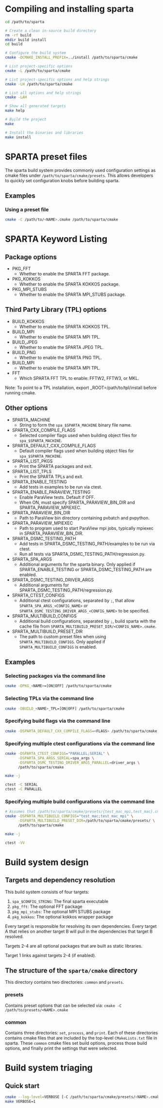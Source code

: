 # Compiling and installing sparta
```bash
cd /path/to/sparta

# Create a clean in-source build directory
rm -rf build
mkdir build install
cd build

# Configure the build system
cmake -DCMAKE_INSTALL_PREFIX=../install /path/to/sparta/cmake

# List project-specific options
cmake -L /path/to/sparta/cmake

# List project-specific options and help strings
cmake -LH /path/to/sparta/cmake

# List all options and help strings
cmake -LAH

# Show all generated targets
make help

# Build the project
make

# Install the binaries and libraries
make install
```
# SPARTA preset files
The sparta build system provides commonly used configuration settings as cmake files under
`/path/to/sparta/cmake/presets`. This allows developers to quickly set
configuration knobs before building sparta.
## Examples
### Using a preset file
```bash
cmake -C /path/to/<NAME>.cmake /path/to/sparta/cmake
```

# SPARTA Keyword Listing
## Package options
* PKG_FFT
  * Whether to enable the SPARTA FFT package.
* PKG_KOKKOS
  * Whether to enable the SPARTA KOKKOS package.
* PKG_MPI_STUBS
  * Whether to enable the SPARTA MPI_STUBS package.

## Third Party Library (TPL) options
* BUILD_KOKKOS
  * Whether to enable the SPARTA KOKKOS TPL.
* BUILD_MPI
  * Whether to enable the SPARTA MPI TPL.
* BUILD_JPEG
  * Whether to enable the SPARTA JPEG TPL.
* BUILD_PNG
  * Whether to enable the SPARTA PNG TPL.
* BUILD_MPI
  * Whether to enable the SPARTA MPI TPL.
* FFT
  * Which SPARTA FFT TPL to enable: FFTW2, FFTW3, or MKL.

Note: To point to a TPL installation, export <TPL>_ROOT=/path/to/tpl/install
before running cmake.

## Other options
* SPARTA_MACHINE
  * String to form the `spa_$SPARTA_MACHINE` binary file name.
* SPARTA_CXX_COMPILE_FLAGS
  * Selected compiler flags used when building object files for `spa_$SPARTA_MACHINE`.
* SPARTA_DEFAULT_CXX_COMPILE_FLAGS
  * Default compiler flags used when building object files for `spa_$SPARTA_MACHINE`.
* SPARTA_LIST_PKGS
  * Print the SPARTA packages and exit.
* SPARTA_LIST_TPLS
  * Print the SPARTA TPLs and exit.
* SPARTA_ENABLE_TESTING
  * Add tests in examples to be run via ctest.
* SPARTA_ENABLE_PARAVIEW_TESTING
  * Enable ParaView tests. Default if OFF.
  * When ON, must specify SPARTA_PARAVIEW_BIN_DIR and SPARTA_PARAVIEW_MPIEXEC.
* SPARTA_PARAVIEW_BIN_DIR
  * Path to ParaView bin directory containing pvbatch and pvpython.
* SPARTA_PARAVIEW_MPIEXEC
  * Path to program used to start ParaView mpi jobs, typically mpiexec in SPARTA_PARAVIEW_BIN_DIR.
* SPARTA_DSMC_TESTING_PATH
  * Add tests in SPARTA_DSMC_TESTING_PATH/examples to be run via ctest.
  * Run all tests via SPARTA_DSMC_TESTING_PATH/regression.py.
* SPARTA_SPA_ARGS
  * Additional arguments for the sparta binary. Only applied if SPARTA_ENABLE_TESTING or
  SPARTA_DSMC_TESTING_PATH are enabled.
* SPARTA_DSMC_TESTING_DRIVER_ARGS
  * Additional arguments for SPARTA_DSMC_TESTING_PATH/regression.py.
* SPARTA_CTEST_CONFIGS
  * Additional ctest configurations, separated by `;`, that allow `SPARTA_SPA_ARGS_<CONFIG_NAME>` or `SPARTA_DSMC_TESTING_DRIVER_ARGS_<CONFIG_NAME>` to be specified.
* SPARTA_MULTIBUILD_CONFIGS
  * Additional build configurations, separated by `;`, build sparta with the cache file from `SPARTA_MULTIBUILD_PRESET_DIR/<CONFIG_NAME>.cmake`.
* SPARTA_MULTIBUILD_PRESET_DIR
  * The path to custom preset files when using `SPARTA_MULTIBUILD_CONFIGS`. Only applied if `SPARTA_MULTIBUILD_CONFIGS` is enabled.

## Examples
### Selecting packages via the command line
```bash
cmake -DPKG_<NAME>=[ON|OFF] /path/to/sparta/cmake
```

### Selecting TPLs via the command line
```bash
cmake -DBUILD_<NAME>_TPL=[ON|OFF] /path/to/sparta/cmake
```

### Specifying build flags via the command line
```bash
cmake -DSPARTA_DEFAULT_CXX_COMPILE_FLAGS=<FLAGS> /path/to/sparta/cmake
```

### Specifying multiple ctest configurations via the command line
```bash
cmake -DSPARTA_CTEST_CONFIGS="PARALLEL;SERIAL" \
      -DSPARTA_SPA_ARGS_SERIAL=spa_args \
      -DSPARTA_DSMC_TESTING_DRIVER_ARGS_PARALLEL=driver_args \
      /path/to/sparta/cmake

make -j

ctest -C SERIAL
ctest -C PARALLEL
```

### Specifying multiple build configurations via the command line
```bash
# Assumes that /path/to/sparta/cmake/presets/{test_mac_mpi,test_mac}.cmake exist
cmake -DSPARTA_MULTIBUILD_CONFIGS="test_mac;test_mac_mpi" \
      -DSPARTA_MULTIBUILD_PRESET_DIR=/path/to/sparta/cmake/presets/ \
      /path/to/sparta/cmake

make -j

ctest -VV
```

# Build system design
## Targets and dependency resolution
This build system consists of four targets:

1. `spa_$CONFIG_STRING`: The final sparta executable
2. `pkg_fft`: The optional FFT package
3. `pkg_mpi_stubs`: The optional MPI STUBS package
4. `pkg_kokkos`: The optional kokkos wrapper package

Every target is responsible for resolving its own dependencies. Every target A that
relies on another target B will pull in the dependencies that target B resolved.

Targets 2-4 are all optional packages that are built as static libraries.

Target 1 links against targets 2-4 (if enabled).

## The structure of the `sparta/cmake` directory
This directory contains two directories: `common` and `presets`.
### presets
Contains preset options that can be selected via: 
`cmake -C /path/to/presets/<NAME>.cmake`
### common
Contains three directories: `set`, `process`, and `print`.  Each of these
directories contains cmake files that are included by the top-level
`CMakeLists.txt` file in sparta. These `common` cmake files set build options,
process those build options, and finally print the settings that were selected.

# Build system triaging
## Quick start
```bash
cmake --log-level=VERBOSE [-C /path/to/sparta/cmake/presets/<NAME>.cmake] /path/to/sparta/cmake
make VERBOSE=1
```
